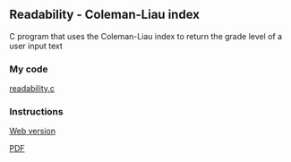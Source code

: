 ## Readability - Coleman-Liau index
C program that uses the Coleman-Liau index to return the grade level of a user input text

### My code
[readability.c](/c/readability/readability.c)

### Instructions
[Web version](https://cs50.harvard.edu/x/2021/psets/2/readability/)

[PDF](/c/readability/instructions.pdf)
